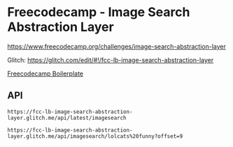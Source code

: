 # Freecodecamp - Image Search Abstraction Layer

https://www.freecodecamp.org/challenges/image-search-abstraction-layer

Glitch: https://glitch.com/edit/#!/fcc-lb-image-search-abstraction-layer

[Freecodecamp Boilerplate](https://glitch.com/#!/import/github/freeCodeCamp/boilerplate-npm)

## API

`https://fcc-lb-image-search-abstraction-layer.glitch.me/api/latest/imagesearch`

`https://fcc-lb-image-search-abstraction-layer.glitch.me/api/imagesearch/lolcats%20funny?offset=9`